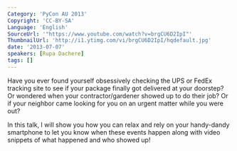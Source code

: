 ```yaml
---
Category: 'PyCon AU 2013'
Copyright: 'CC-BY-SA'
Language: 'English'
SourceUrl: '"https://www.youtube.com/watch?v=brgCU6D2IpI"'
ThumbnailUrl: 'http://i1.ytimg.com/vi/brgCU6D2IpI/hqdefault.jpg'
date: '2013-07-07'
speakers: [Rupa Dachere]
tags: []
---
```

Have you ever found yourself obsessively checking the UPS or FedEx tracking site to see if your package finally got delivered at your doorstep?  Or wondered when your contractor/gardener showed up to do their job?  Or if your neighbor came looking for you on an urgent matter while you were out?

In this talk, I will show you how you can relax and rely on your handy-dandy smartphone to let you know when these events happen along with video snippets of what happened and who showed up! 